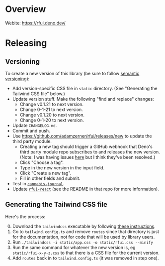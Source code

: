 # Overview

Webite: https://rfui.deno.dev/

# Releasing

## Versioning

To create a new version of this library (be sure to follow
[semantic versioning](https://semver.org/)):

- Add version-specific CSS file in `static` directory. (See "Generating the
  Tailwind CSS file" below.)
- Update version stuff. Make the following "find and replace" changes:
  - Change v0.1.21 to next version.
  - Change 0-1-21 to next version.
  - Change v0.1.20 to next version.
  - Change 0-1-20 to next version.
- Update `CHANGELOG.md`.
- Commit and push.
- Use https://github.com/adamzerner/rfui/releases/new to update the third party
  module.
  - Creating a new tag should trigger a GitHub webhook that Deno's third party
    module repo subscribes to and releases the new version. (Note: I was having
    issues [here](https://github.com/denoland/deno/issues/22014) but I think
    they've been resolved.)
  - Click "Choose a tag".
  - Type in the new version in the input field.
  - Click "Create a new tag".
  - Fill in other fields and submit.
- Test in [`cannabis-journal`](https://github.com/adamzerner/cannabis-journal).
- Update [`rfui-react`](https://github.com/adamzerner/rfui) (see the README in
  that repo for more information).

## Generating the Tailwind CSS file

Here's the process:

0. Download the `tailwindcss` executable by following
   [these instructions](https://tailwindcss.com/blog/standalone-cli#get-started).
1. Go to `tailwind.config.ts` and remove `routes` since that directory is just
   for the documentation, not for code that will be used by library users.
2. Run `./tailwindcss -i static/app.css -o static/rfui.css --minify`
3. Run the same command for whatever the new version is, eg
   `static/rfui-x-y-z.css` to that there is a CSS file for the current version.
4. Add `routes` back in to `tailwind.config.ts` (it was removed in step one).

